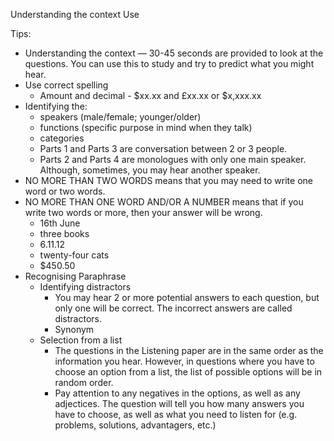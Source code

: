 Understanding the context
Use


Tips: 
- Understanding the context — 30-45 seconds are provided to look at the questions. You can use this to study and try to predict what you might hear.
- Use correct spelling
	- Amount and decimal - $xx.xx and £xx.xx or $x,xxx.xx
- Identifying the:
	- speakers (male/female; younger/older)
	- functions (specific purpose in mind when they talk)
	- categories
	- Parts 1 and Parts 3 are conversation between 2 or 3 people. 
	- Parts 2 and Parts 4 are monologues with only one main speaker. Although, sometimes, you may hear another speaker. 
- NO MORE THAN TWO WORDS means that you may need to write one word or two words. 
- NO MORE THAN ONE WORD AND/OR A NUMBER means that if you write two words or more, then your answer will be wrong. 
	- 16th June
	- three books
	- 6.11.12
	- twenty-four cats
	- $450.50 
- Recognising Paraphrase
	- Identifying distractors
		- You may hear 2 or more potential answers to each question, but only one will be correct. The incorrect answers are called distractors. 
		- Synonym
	- Selection from a list
		- The questions in the Listening paper are in the same order as the information you hear. However, in questions where you have to choose an option from a list, the list of possible options will be in random order.
		- Pay attention to any negatives in the options, as well as any adjectices. The question will tell you how many answers you have to choose, as well as what you need to listen for (e.g. problems, solutions, advantagers, etc.)
